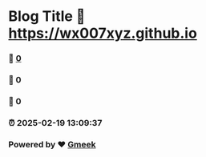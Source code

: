 # Blog Title :link: https://wx007xyz.github.io 
### :page_facing_up: [0](https://wx007xyz.github.io/tag.html) 
### :speech_balloon: 0 
### :hibiscus: 0 
### :alarm_clock: 2025-02-19 13:09:37 
### Powered by :heart: [Gmeek](https://github.com/Meekdai/Gmeek)
